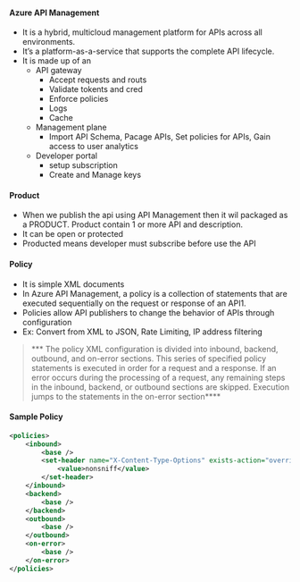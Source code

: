 

#### Azure API Management
- It is a hybrid, multicloud management platform for APIs across all environments.
- It’s a platform-as-a-service that supports the complete API lifecycle.
- It is made up of an
  - API gateway
    - Accept requests and routs
    - Validate tokents and cred
    - Enforce policies
    - Logs
    - Cache
  - Management plane
    - Import API Schema, Pacage APIs, Set policies for APIs, Gain access to user analytics
  - Developer portal
    - setup subscription
    - Create and Manage keys


#### Product
- When we publish the api  using API Management then it wil packaged as a PRODUCT. Product contain 1 or more API and description.
- It can be open or protected
- Producted means developer must subscribe before use the API

#### Policy
- It is simple XML documents
- In Azure API Management, a policy is a collection of statements that are executed sequentially on the request or response of an API1.
- Policies allow API publishers to change the behavior of APIs through configuration
- Ex: Convert from XML to JSON, Rate Limiting, IP address filtering


> *** The policy XML configuration is divided into inbound, backend, outbound, and on-error sections. This series of specified policy statements is executed in order for a request and a response. If an error occurs during the processing of a request, any remaining steps in the inbound, backend, or outbound sections are skipped. Execution jumps to the statements in the on-error section****


#### Sample Policy
```xml
<policies>
    <inbound>
        <base />
        <set-header name="X-Content-Type-Options" exists-action="override">
            <value>nonsniff</value>
        </set-header>
    </inbound>
    <backend>
        <base />
    </backend>
    <outbound>
        <base />
    </outbound>
    <on-error>
        <base />
    </on-error>
</policies>

```

